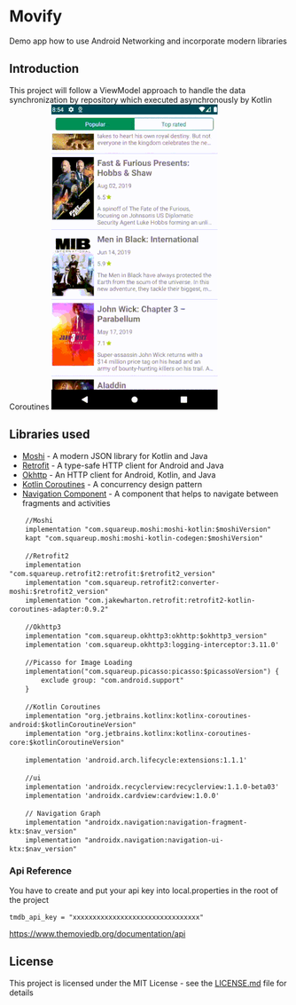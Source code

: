 # Movify

Demo app how to use Android Networking and incorporate modern libraries

## Introduction

  This project will follow a ViewModel approach to handle the data synchronization by repository which executed asynchronously by Kotlin Coroutines
  ![](movify-demonstration.gif)

## Libraries used

* [Moshi](http://square.github.io/moshi/1.x/moshi/) - A modern JSON library for Kotlin and Java
* [Retrofit](https://square.github.io/retrofit/) - A type-safe HTTP client for Android and Java
* [Okhttp](http://square.github.io/okhttp/) - An HTTP client for Android, Kotlin, and Java 
* [Kotlin Coroutines](https://developer.android.com/kotlin/coroutines) - A concurrency design pattern 
* [Navigation Component](https://developer.android.com/guide/navigation/navigation-getting-started) -  A component that helps to navigate between fragments and activities 
```
    //Moshi
    implementation "com.squareup.moshi:moshi-kotlin:$moshiVersion"
    kapt "com.squareup.moshi:moshi-kotlin-codegen:$moshiVersion"

    //Retrofit2
    implementation "com.squareup.retrofit2:retrofit:$retrofit2_version"
    implementation "com.squareup.retrofit2:converter-moshi:$retrofit2_version"
    implementation "com.jakewharton.retrofit:retrofit2-kotlin-coroutines-adapter:0.9.2"

    //Okhttp3
    implementation "com.squareup.okhttp3:okhttp:$okhttp3_version"
    implementation 'com.squareup.okhttp3:logging-interceptor:3.11.0'

    //Picasso for Image Loading
    implementation("com.squareup.picasso:picasso:$picassoVersion") {
        exclude group: "com.android.support"
    }

    //Kotlin Coroutines
    implementation "org.jetbrains.kotlinx:kotlinx-coroutines-android:$kotlinCoroutineVersion"
    implementation "org.jetbrains.kotlinx:kotlinx-coroutines-core:$kotlinCoroutineVersion"

    implementation 'android.arch.lifecycle:extensions:1.1.1'

    //ui
    implementation 'androidx.recyclerview:recyclerview:1.1.0-beta03'
    implementation 'androidx.cardview:cardview:1.0.0'

    // Navigation Graph
    implementation "androidx.navigation:navigation-fragment-ktx:$nav_version"
    implementation "androidx.navigation:navigation-ui-ktx:$nav_version"
```

### Api Reference
You have to create and put your api key into local.properties in the root of the project
```
tmdb_api_key = "xxxxxxxxxxxxxxxxxxxxxxxxxxxxxxxx"
```
https://www.themoviedb.org/documentation/api


## License

This project is licensed under the MIT License - see the [LICENSE.md](LICENSE.md) file for details

